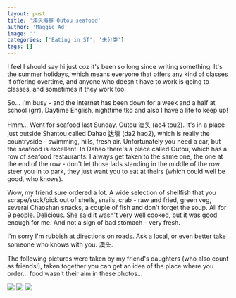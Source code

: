 ```yaml
---
layout: post
title: '澳头海鲜 Outou seafood'
author: 'Maggie Ad'
image: ''
categories: ['Eating in ST', '未分类']
tags: []
---
```


I feel I should say hi just coz it's been so long since writing something. It's the summer holidays, which means everyone that offers any kind of classes if offering overtime, and anyone who doesn't have to work is going to classes, and sometimes if they work too.

So... I'm busy - and the internet has been down for a week and a half at school (grr). Daytime English, nighttime tkd and also I have a life to keep up!

Hmm... Went for seafood last Sunday. Outou 澳头 (ao4 tou2). It's in a place just outside Shantou called Dahao 达壕 (da2 hao2), which is really the countryside - swimming, hills, fresh air. Unfortunately you need a car, but the seafood is excellent. In Dahao there's a place called Outou, which has a row of seafood restaurants. I always get taken to the same one, the one at the end of the row - don't let those lads standing in the middle of the row steer you in to park, they just want you to eat at theirs (which could well be good, who knows).

Wow, my friend sure ordered a lot. A wide selection of shellfish that you scrape/suck/pick out of shells, snails, crab - raw and fried, green veg, several Chaoshan snacks, a couple of fish and don't forget the soup. All for 9 people. Delicious. She said it wasn't very well cooked, but it was good enough for me. And not a sign of bad stomach - very fresh.

I'm sorry I'm rubbish at directions on roads. Ask a local, or even better take someone who knows with you. 澳头.

The following pictures were taken by my friend's daughters (who also count as friends!), taken together you can get an idea of the place where you order... food wasn't their aim in these photos...

![](http://static.flickr.com/87/239155902_ca8d3cdd6f_m.jpg) ![](http://static.flickr.com/85/239155873_d20073a6a4_m.jpg) ![](http://static.flickr.com/94/239155829_3018b361dd_m.jpg)